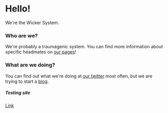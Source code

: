 # Hello!
We're the Wicker System.  
  

### Who are we?
We're probably a traumagenic system. You can find more information 
about specific headmates on [our pages](./headmates/)!

### What are we doing?
You can find out what we're doing at [our twitter](https://www.twitter.com/thewickersys)
most often, but we are trying to start a [blog](./blog).

##### Testing site
[Link](./thisisatest)
